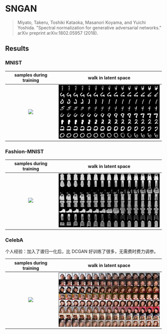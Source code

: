# SNGAN

> Miyato, Takeru, Toshiki Kataoka, Masanori Koyama, and Yuichi Yoshida. "Spectral normalization for generative adversarial networks." arXiv preprint arXiv:1802.05957 (2018).



## Results



### MNIST

|              samples during training               |             walk in latent space             |
| :------------------------------------------------: | :------------------------------------------: |
| <img src="./assets/mnist_samples.gif" width=360 /> | <img src="./assets/mnist_walk.png" width=360/> |

 

### Fashion-MNIST

|                 samples during training                  |                 walk in latent space                 |
| :------------------------------------------------------: |:----------------------------------------------------:|
| <img src="./assets/fashion_mnist_samples.gif" width=360 /> | <img src="./assets/fashion_mnist_walk.png" width=360/> |



### CelebA

个人经验：加入了谱归一化后，比 DCGAN 好训练了很多，无需费时费力调参。

|              samples during training              |             walk in latent space              |
| :-----------------------------------------------: |:---------------------------------------------:|
| <img src="./assets/celeba_samples.gif" width=360 /> | <img src="./assets/celeba_walk.png" width=360/> |
